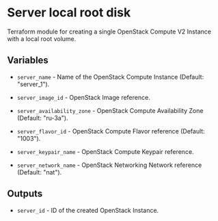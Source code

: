 # Server local root disk

Terraform module for creating a single OpenStack Compute V2 Instance with a
local root volume.

## Variables

  * `server_name` - Name of the OpenStack Compute Instance
  (Default: "server_1").

  * `server_image_id` - OpenStack Image reference.

  * `server_availability_zone` - OpenStack Compute Availability Zone
  (Default: "ru-3a").

  * `server_flavor_id` - OpenStack Compute Flavor reference (Default: "1003").

  * `server_keypair_name` - OpenStack Compute Keypair reference.

  * `server_network_name` - OpenStack Networking Network reference
  (Default: "nat").

## Outputs

  * `server_id` - ID of the created OpenStack Instance.